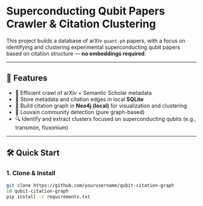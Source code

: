 # Superconducting Qubit Papers Crawler & Citation Clustering

This project builds a database of arXiv `quant-ph` papers, with a focus on identifying and clustering experimental superconducting qubit papers based on citation structure — **no embeddings required**.

---

## 🔧 Features

- 🚀 Efficient crawl of arXiv + Semantic Scholar metadata
- 💾 Store metadata and citation edges in local **SQLite**
- 🔗 Build citation graph in **Neo4j (local)** for visualization and clustering
- 🧠 Louvain community detection (pure graph-based)
- 🔍 Identify and extract clusters focused on superconducting qubits (e.g., transmon, fluxonium)

---

## 🛠️ Quick Start

### 1. Clone & Install

```bash
git clone https://github.com/yourusername/qubit-citation-graph
cd qubit-citation-graph
pip install -r requirements.txt
